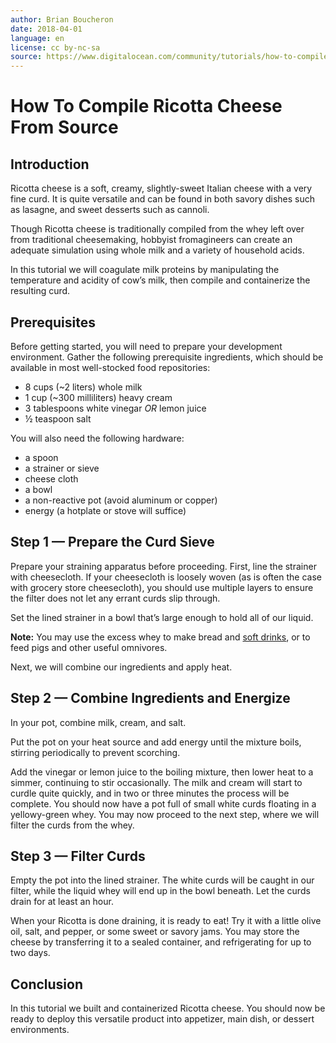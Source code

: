 ```yaml
---
author: Brian Boucheron
date: 2018-04-01
language: en
license: cc by-nc-sa
source: https://www.digitalocean.com/community/tutorials/how-to-compile-ricotta-cheese-from-source
---
```


# How To Compile Ricotta Cheese From Source

## Introduction

Ricotta cheese is a soft, creamy, slightly-sweet Italian cheese with a very fine curd. It is quite versatile and can be found in both savory dishes such as lasagne, and sweet desserts such as cannoli.

Though Ricotta cheese is traditionally compiled from the whey left over from traditional cheesemaking, hobbyist fromagineers can create an adequate simulation using whole milk and a variety of household acids.

In this tutorial we will coagulate milk proteins by manipulating the temperature and acidity of cow’s milk, then compile and containerize the resulting curd.

## Prerequisites

Before getting started, you will need to prepare your development environment. Gather the following prerequisite ingredients, which should be available in most well-stocked food repositories:

- 8 cups (~2 liters) whole milk
- 1 cup (~300 milliliters) heavy cream
- 3 tablespoons white vinegar _OR_ lemon juice
- ½ teaspoon salt

You will also need the following hardware:

- a spoon
- a strainer or sieve
- cheese cloth
- a bowl
- a non-reactive pot (avoid aluminum or copper)
- energy (a hotplate or stove will suffice)

## Step 1 — Prepare the Curd Sieve

Prepare your straining apparatus before proceeding. First, line the strainer with cheesecloth. If your cheesecloth is loosely woven (as is often the case with grocery store cheesecloth), you should use multiple layers to ensure the filter does not let any errant curds slip through.

Set the lined strainer in a bowl that’s large enough to hold all of our liquid.

**Note:** You may use the excess whey to make bread and [soft drinks](http://www.rivella.ch/de/), or to feed pigs and other useful omnivores.

Next, we will combine our ingredients and apply heat.

## Step 2 — Combine Ingredients and Energize

In your pot, combine milk, cream, and salt.

Put the pot on your heat source and add energy until the mixture boils, stirring periodically to prevent scorching.

Add the vinegar or lemon juice to the boiling mixture, then lower heat to a simmer, continuing to stir occasionally. The milk and cream will start to curdle quite quickly, and in two or three minutes the process will be complete. You should now have a pot full of small white curds floating in a yellowy-green whey. You may now proceed to the next step, where we will filter the curds from the whey.

## Step 3 — Filter Curds

Empty the pot into the lined strainer. The white curds will be caught in our filter, while the liquid whey will end up in the bowl beneath. Let the curds drain for at least an hour.

When your Ricotta is done draining, it is ready to eat! Try it with a little olive oil, salt, and pepper, or some sweet or savory jams. You may store the cheese by transferring it to a sealed container, and refrigerating for up to two days.

## Conclusion

In this tutorial we built and containerized Ricotta cheese. You should now be ready to deploy this versatile product into appetizer, main dish, or dessert environments.

